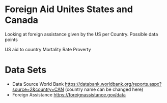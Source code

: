 # Foreign Aid Unites States and Canada

Looking at foreign assistance given by the US per Country. 
Possible data points

US aid to country 
Mortality Rate 
Proverty 
 




# Data Sets
* Data Source World Bank https://databank.worldbank.org/reports.aspx?source=2&country=CAN (country name can be changed here)
* Foreign Assistance https://foreignassistance.gov/data



